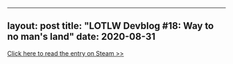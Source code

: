 
---
layout: post
title: "LOTLW Devblog #18: Way to no man's land"
date: 2020-08-31
---

[Click here to read the entry on Steam >>](https://steamcommunity.com/games/1097560/announcements/detail/4254167313506071352)
